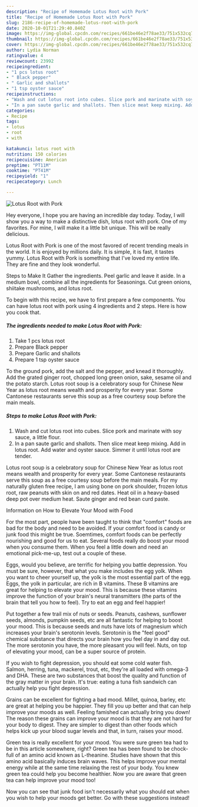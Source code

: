 ```yaml
---
description: "Recipe of Homemade Lotus Root with Pork"
title: "Recipe of Homemade Lotus Root with Pork"
slug: 2186-recipe-of-homemade-lotus-root-with-pork
date: 2020-10-01T21:29:40.840Z
image: https://img-global.cpcdn.com/recipes/661be46e2f78ae33/751x532cq70/lotus-root-with-pork-recipe-main-photo.jpg
thumbnail: https://img-global.cpcdn.com/recipes/661be46e2f78ae33/751x532cq70/lotus-root-with-pork-recipe-main-photo.jpg
cover: https://img-global.cpcdn.com/recipes/661be46e2f78ae33/751x532cq70/lotus-root-with-pork-recipe-main-photo.jpg
author: Lydia Norman
ratingvalue: 4
reviewcount: 23992
recipeingredient:
- "1 pcs lotus root"
- " Black pepper"
- " Garlic and shallots"
- "1 tsp oyster sauce"
recipeinstructions:
- "Wash and cut lotus root into cubes. Slice pork and marinate with soy sauce, a little flour."
- "In a pan saute garlic and shallots. Then slice meat keep mixing. Add in lotus root. Add water and oyster sauce. Simmer it until lotus root are tender."
categories:
- Recipe
tags:
- lotus
- root
- with

katakunci: lotus root with 
nutrition: 150 calories
recipecuisine: American
preptime: "PT11M"
cooktime: "PT41M"
recipeyield: "1"
recipecategory: Lunch

---
```



![Lotus Root with Pork](https://img-global.cpcdn.com/recipes/661be46e2f78ae33/751x532cq70/lotus-root-with-pork-recipe-main-photo.jpg)

Hey everyone, I hope you are having an incredible day today. Today, I will show you a way to make a distinctive dish, lotus root with pork. One of my favorites. For mine, I will make it a little bit unique. This will be really delicious.

Lotus Root with Pork is one of the most favored of recent trending meals in the world. It is enjoyed by millions daily. It is simple, it is fast, it tastes yummy. Lotus Root with Pork is something that I've loved my entire life. They are fine and they look wonderful.

Steps to Make It Gather the ingredients. Peel garlic and leave it aside. In a medium bowl, combine all the ingredients for Seasonings. Cut green onions, shiitake mushrooms, and lotus root.


To begin with this recipe, we have to first prepare a few components. You can have lotus root with pork using 4 ingredients and 2 steps. Here is how you cook that.

<!--inarticleads1-->

##### The ingredients needed to make Lotus Root with Pork:

1. Take 1 pcs lotus root
1. Prepare  Black pepper
1. Prepare  Garlic and shallots
1. Prepare 1 tsp oyster sauce


To the ground pork, add the salt and the pepper, and knead it thoroughly. Add the grated ginger root, chopped long green onion, sake, sesame oil and the potato starch. Lotus root soup is a celebratory soup for Chinese New Year as lotus root means wealth and prosperity for every year. Some Cantonese restaurants serve this soup as a free courtesy soup before the main meals. 

<!--inarticleads2-->

##### Steps to make Lotus Root with Pork:

1. Wash and cut lotus root into cubes. Slice pork and marinate with soy sauce, a little flour.
1. In a pan saute garlic and shallots. Then slice meat keep mixing. Add in lotus root. Add water and oyster sauce. Simmer it until lotus root are tender.


Lotus root soup is a celebratory soup for Chinese New Year as lotus root means wealth and prosperity for every year. Some Cantonese restaurants serve this soup as a free courtesy soup before the main meals. For my naturally gluten free recipe, I am using bone on pork shoulder, frozen lotus root, raw peanuts with skin on and red dates. Heat oil in a heavy-based deep pot over medium heat. Saute ginger and red bean curd paste. 

Information on How to Elevate Your Mood with Food


For the most part, people have been taught to think that "comfort" foods are bad for the body and need to be avoided. If your comfort food is candy or junk food this might be true. Soemtimes, comfort foods can be perfectly nourishing and good for us to eat. Several foods really do boost your mood when you consume them. When you feel a little down and need an emotional pick-me-up, test out a couple of these.

Eggs, would you believe, are terrific for helping you battle depression. You must be sure, however, that what you make includes the egg yolk. When you want to cheer yourself up, the yolk is the most essential part of the egg. Eggs, the yolk in particular, are rich in B vitamins. These B vitamins are great for helping to elevate your mood. This is because these vitamins improve the function of your brain's neural transmitters (the parts of the brain that tell you how to feel). Try to eat an egg and feel happier!

Put together a few trail mix of nuts or seeds. Peanuts, cashews, sunflower seeds, almonds, pumpkin seeds, etc are all fantastic for helping to boost your mood. This is because seeds and nuts have lots of magnesium which increases your brain's serotonin levels. Serotonin is the "feel good" chemical substance that directs your brain how you feel day in and day out. The more serotonin you have, the more pleasant you will feel. Nuts, on top of elevating your mood, can be a super source of protein.

If you wish to fight depression, you should eat some cold water fish. Salmon, herring, tuna, mackerel, trout, etc, they're all loaded with omega-3 and DHA. These are two substances that boost the quality and function of the gray matter in your brain. It's true: eating a tuna fish sandwich can actually help you fight depression. 

Grains can be excellent for fighting a bad mood. Millet, quinoa, barley, etc are great at helping you be happier. They fill you up better and that can help improve your moods as well. Feeling famished can actually bring you down! The reason these grains can improve your mood is that they are not hard for your body to digest. They are simpler to digest than other foods which helps kick up your blood sugar levels and that, in turn, raises your mood.

Green tea is really excellent for your mood. You were sure green tea had to be in this article somewhere, right? Green tea has been found to be chock-full of an amino acid known as L-theanine. Studies have shown that this amino acid basically induces brain waves. This helps improve your mental energy while at the same time relaxing the rest of your body. You knew green tea could help you become healthier. Now you are aware that green tea can help improve your mood too!

Now you can see that junk food isn't necessarily what you should eat when you wish to help your moods get better. Go  with  these suggestions  instead!

